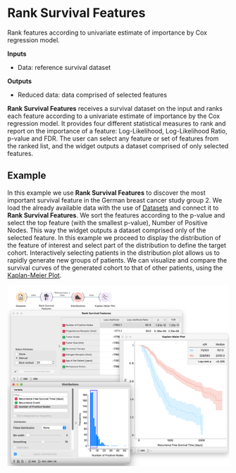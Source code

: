 Rank Survival Features
======================
Rank features according to univariate estimate of importance by Cox regression model.


**Inputs**

- Data: reference survival dataset

**Outputs**

- Reduced data: data comprised of selected features

**Rank Survival Features** receives a survival dataset on the input and ranks each feature according to a univariate estimate of importance by the Cox regression model. It provides four different statistical measures to rank and report on the importance of a feature: Log-Likelihood, Log-Likelihood Ratio, p-value and FDR. The user can select any feature or
set of features from the ranked list, and the widget outputs a dataset comprised of only selected features.

Example
-------
In this example we use **Rank Survival Features** to discover the most important survival feature in the German breast cancer study group 2. We load the already available data with the use of [Datasets](https://orangedatamining.com/widget-catalog/data/datasets/) and connect it to **Rank Survival Features**. We sort the features according to the p-value and select the top feature (with the smallest p-value), Number of Positive Nodes. This way the widget outputs a dataset comprised only of the selected feature. In this example we proceed to display the distribution of the feature of interest and select part of the distribution to define the target cohort. Interactively selecting patients in the
distribution plot allows us to rapidly generate new groups of patients. We can visualize and compare the survival curves of the generated cohort to that of other patients,  using the [Kaplan-Meier Plot](https://orangedatamining.com/widget-catalog/survival-analysis/kaplan-meier-plot/).

![](images/RankSurvivalFeatures-Example.png)
